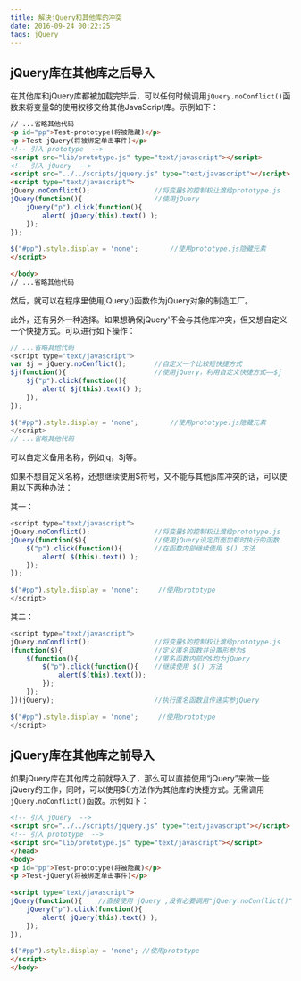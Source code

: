 ```yaml
---
title: 解決jQuery和其他库的冲突
date: 2016-09-24 00:22:25
tags: jQuery
---
```

## jQuery库在其他库之后导入
在其他库和jQuery库都被加载完毕后，可以任何时候调用`jQuery.noConflict()`函数来将变量\$的使用权移交给其他JavaScript库。示例如下：
<!--more-->
```html
// ...省略其他代码
<p id="pp">Test-prototype(将被隐藏)</p>
<p >Test-jQuery(将被绑定单击事件)</p>
<!-- 引入 prototype  -->
<script src="lib/prototype.js" type="text/javascript"></script>
<!-- 引入 jQuery  -->
<script src="../../scripts/jquery.js" type="text/javascript"></script>
<script type="text/javascript">
jQuery.noConflict();                //将变量$的控制权让渡给prototype.js
jQuery(function(){                  //使用jQuery
    jQuery("p").click(function(){
        alert( jQuery(this).text() );
    });
});
 
$("#pp").style.display = 'none';	    //使用prototype.js隐藏元素
</script>
 
</body>
// ...省略其他代码
```
然后，就可以在程序里使用jQuery()函数作为jQuery对象的制造工厂。

此外，还有另外一种选择。如果想确保jQuery'不会与其他库冲突，但又想自定义一个快捷方式。可以进行如下操作：
```javascript
// ...省略其他代码
<script type="text/javascript">
var $j = jQuery.noConflict();       //自定义一个比较短快捷方式
$j(function(){                      //使用jQuery，利用自定义快捷方式——$j
    $j("p").click(function(){
        alert( $j(this).text() );
    });
});
 
$("#pp").style.display = 'none';	    //使用prototype.js隐藏元素
</script>
// ...省略其他代码
```
可以自定义备用名称，例如jq，\$j等。

如果不想自定义名称，还想继续使用\$符号，又不能与其他js库冲突的话，可以使用以下两种办法：

其一：
```javascript
<script type="text/javascript">
jQuery.noConflict();                //将变量$的控制权让渡给prototype.js
jQuery(function($){                 //使用jQuery设定页面加载时执行的函数
    $("p").click(function(){        //在函数内部继续使用 $() 方法
        alert( $(this).text() );
    });
});
 
$("#pp").style.display = 'none';     //使用prototype
</script>
```
其二：
```javascript
<script type="text/javascript">
jQuery.noConflict();                //将变量$的控制权让渡给prototype.js
(function($){                       //定义匿名函数并设置形参为$
    $(function(){                   //匿名函数内部的$均为jQuery
        $("p").click(function(){    //继续使用 $() 方法
            alert($(this).text());
        });
    });
})(jQuery);                         //执行匿名函数且传递实参jQuery
 
$("#pp").style.display = 'none';     //使用prototype
</script>
```
## jQuery库在其他库之前导入
如果jQuery库在其他库之前就导入了，那么可以直接使用“jQuery”来做一些jQuery的工作，同时，可以使用\$()方法作为其他库的快捷方式。无需调用`jQuery.noConflict()`函数。示例如下：
```html
<!-- 引入 jQuery  -->
<script src="../../scripts/jquery.js" type="text/javascript"></script>
<!-- 引入 prototype  -->
<script src="lib/prototype.js" type="text/javascript"></script>
</head>
<body>
<p id="pp">Test-prototype(将被隐藏)</p>
<p >Test-jQuery(将被绑定单击事件)</p>
 
<script type="text/javascript">
jQuery(function(){    //直接使用 jQuery ,没有必要调用"jQuery.noConflict()"函数。
    jQuery("p").click(function(){      
        alert( jQuery(this).text() );
    });
});
 
$("#pp").style.display = 'none'; //使用prototype
</script>
</body>
```
